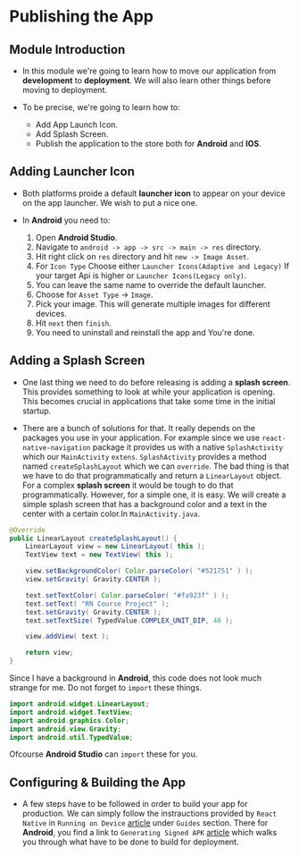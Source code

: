 # Publishing the App

## Module Introduction 
* In this module we're going to learn how to move our application from **development** to **deployment**. We will also learn other things before moving to deployment.

* To be precise, we're going to learn how to:
    * Add App Launch Icon.
    * Add Splash Screen.
    * Publish the application to the store both for **Android** and **IOS**.


## Adding Launcher Icon
* Both platforms proide a default **launcher icon** to appear on your device on the app launcher. We wish to put a nice one.

* In **Android** you need to:
    1. Open **Android Studio**.
    2. Navigate to ` android -> app -> src -> main -> res ` directory.
    3. Hit right click on ` res ` directory and hit ` new -> Image Asset `.
    4. For ` Icon Type ` Choose either ` Launcher Icons(Adaptive and Legacy) ` If your target Api is higher or ` Launcher Icons(Legacy only) `.
    5. You can leave the same name to override the default launcher.
    6. Choose for ` Asset Type ` -> ` Image `.
    7. Pick your image. This will generate multiple images for different devices.
    8. Hit ` next ` then ` finish `.
    9. You need to uninstall and reinstall the app and You're done.


## Adding a Splash Screen
* One last thing we need to do before releasing is adding a **splash screen**. This provides something to look at while your application is opening. This becomes crucial in applications that take some time in the initial startup.

* There are a bunch of solutions for that. It really depends on the packages you use in your application. For example since we use ` react-native-navigation ` package it provides us with a native ` SplashActivity ` which our ` MainActivity ` ` extens `. ` SplashActivity ` provides a method named ` createSplashLayout ` which we can ` override `. The bad thing is that we have to do that programmatically and return a ` LinearLayout ` object. For a complex **splash screen** it would be tough to do that programmatically. However, for a simple one, it is easy. We will create a simple splash screen that has a background color and a text in the center with a certain color.In ` MainActivity.java `.
```java
@Override
public LinearLayout createSplashLayout() {
    LinearLayout view = new LinearLayout( this );
    TextView text = new TextView( this );

    view.setBackgroundColor( Color.parseColor( "#521751" ) );
    view.setGravity( Gravity.CENTER );

    text.setTextColor( Color.parseColor( "#fa923f" ) );
    text.setText( "RN Course Project" );
    text.setGravity( Gravity.CENTER );
    text.setTextSize( TypedValue.COMPLEX_UNIT_DIP, 40 );

    view.addView( text );

    return view;
}
```
Since I have a background in **Android**, this code does not look much strange for me. Do not forget to ` import ` these things.
```java
import android.widget.LinearLayout;
import android.widget.TextView;
import android.graphics.Color;
import android.view.Gravity;
import android.util.TypedValue;
```
Ofcourse **Android Studio** can ` import ` these for you.


## Configuring & Building the App
* A few steps have to be followed in order to build your app for production. We can simply follow the instrauctions provided by ` React Native ` in ` Running on Device ` [article](https://facebook.github.io/react-native/docs/running-on-device) under ` Guides ` section. There for **Android**, you find a link to ` Generating Signed APK ` [article](https://facebook.github.io/react-native/docs/signed-apk-android) which walks you through what have to be done to build for deployment.  